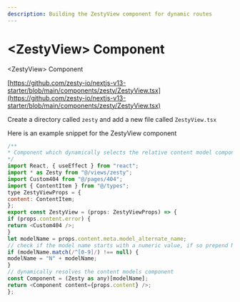 ```yaml
---
description: Building the ZestyView component for dynamic routes
---
```


# \<ZestyView> Component

\<ZestyView> Component

[https://github.com/zesty-io/nextjs-v13-starter/blob/main/components/zesty/ZestyView.tsx](https://github.com/zesty-io/nextjs-v13-starter/blob/main/components/zesty/ZestyView.tsx)

Create a directory called `zesty` and add a new file called `ZestyView.tsx`

Here is an example snippet for the ZestyView component

```javascript
/**
* Component which dynamically selects the relative content model component view
*/
import React, { useEffect } from "react";
import * as Zesty from "@/views/zesty";
import Custom404 from "@/pages/404";
import { ContentItem } from "@/types";
type ZestyViewProps = {
content: ContentItem;
};
export const ZestyView = (props: ZestyViewProps) => {
if (props.content.error) {
return <Custom404 />;
}
let modelName = props.content.meta.model_alternate_name;
// check if the model name starts with a numeric value, if so prepend N to match component creation name
if (modelName.match(/^[0-9]/) !== null) {
modelName = "N" + modelName;
}
// dynamically resolves the content models component
const Component = (Zesty as any)[modelName];
return <Component content={props.content} />;
};
```
